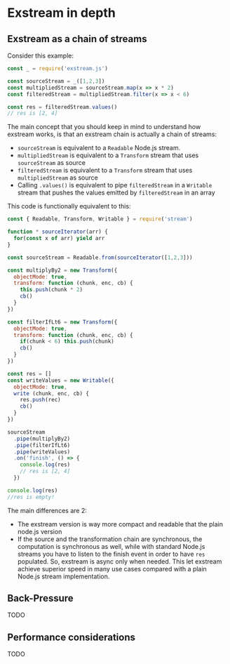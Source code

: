 # Exstream in depth

## Exstream as a chain of streams

Consider this example:

```js
const _ = require('exstream.js')

const sourceStream = _([1,2,3])
const multipliedStream = sourceStream.map(x => x * 2)
const filteredStream = multipliedStream.filter(x => x < 6)

const res = filteredStream.values()
// res is [2, 4]
```

The main concept that you should keep in mind to understand how exstream works, is that an exstream chain is actually a chain of streams: 
* `sourceStream` is equivalent to a `Readable` Node.js stream. 
* `multipliedStream` is equivalent to a `Transform` stream that uses `sourceStream` as source 
* `filteredStream` is equivalent to a `Transform` stream that uses `multipliedStream` as source 
* Calling `.values()` is equivalent to pipe `filteredStream` in a `Writable` stream that pushes the values emitted by `filteredStream` in an array

This code is functionally equivalent to this:

```js
const { Readable, Transform, Writable } = require('stream')

function * sourceIterator(arr) {
  for(const x of arr) yield arr
}

const sourceStream = Readable.from(sourceIterator([1,2,3]))

const multiplyBy2 = new Transform({
  objectMode: true,
  transform: function (chunk, enc, cb) {
    this.push(chunk * 2)
    cb()
  }
})

const filterIfLt6 = new Transform({
  objectMode: true,
  transform: function (chunk, enc, cb) {
    if(chunk < 6) this.push(chunk)
    cb()
  }
})

const res = []
const writeValues = new Writable({
  objectMode: true,
  write (chunk, enc, cb) {    
    res.push(rec)
    cb()
  }
})

sourceStream
  .pipe(multiplyBy2)
  .pipe(filterIfLt6)
  .pipe(writeValues)
  .on('finish', () => {
    console.log(res)
    // res is [2, 4]
  })

console.log(res)
//res is empty!
```

The main differences are 2:
* The exstream version is way more compact and readable that the plain node.js version
* If the source and the transformation chain are synchronous, the computation is synchronous as well, while with standard Node.js streams you have to listen to the finish event in order to have `res` populated. So, exstream is async only when needed. This let exstream achieve superior speed in many use cases compared with a plain Node.js stream implementation.

## Back-Pressure

TODO

## Performance considerations

TODO
